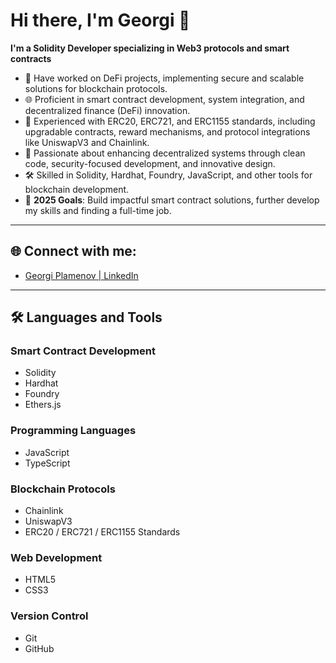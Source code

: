 # Hi there, I'm Georgi 👋  
**I'm a Solidity Developer specializing in Web3 protocols and smart contracts**  

- 🔭 Have worked on DeFi projects, implementing secure and scalable solutions for blockchain protocols.  
- 🌐 Proficient in smart contract development, system integration, and decentralized finance (DeFi) innovation.  
- 💼 Experienced with ERC20, ERC721, and ERC1155 standards, including upgradable contracts, reward mechanisms, and protocol integrations like UniswapV3 and Chainlink.  
- 🚀 Passionate about enhancing decentralized systems through clean code, security-focused development, and innovative design.  
- 🛠️ Skilled in Solidity, Hardhat, Foundry, JavaScript, and other tools for blockchain development.    
- 🥅 **2025 Goals**: Build impactful smart contract solutions, further develop my skills and finding a full-time job.  

---

## 🌐 Connect with me:   
- [Georgi Plamenov | LinkedIn]((https://www.linkedin.com/in/georgi-p/))  

---

## 🛠️ **Languages and Tools**  

### **Smart Contract Development**  
- Solidity  
- Hardhat  
- Foundry  
- Ethers.js  

### **Programming Languages**  
- JavaScript  
- TypeScript  

### **Blockchain Protocols**  
- Chainlink  
- UniswapV3  
- ERC20 / ERC721 / ERC1155 Standards  

### **Web Development**  
- HTML5  
- CSS3  

### **Version Control**  
- Git  
- GitHub  
